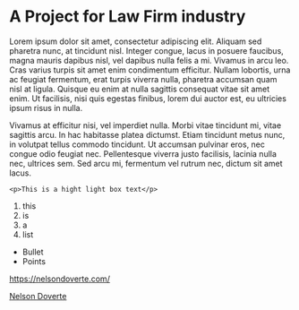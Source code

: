 A Project for Law Firm industry
==============================

Lorem ipsum dolor sit amet, consectetur adipiscing elit. Aliquam sed pharetra nunc, at tincidunt nisl. Integer congue, lacus in posuere faucibus, magna mauris dapibus nisl, vel dapibus nulla felis a mi. Vivamus in arcu leo. Cras varius turpis sit amet enim condimentum efficitur. Nullam lobortis, urna ac feugiat fermentum, erat turpis viverra nulla, pharetra accumsan quam nisl at ligula. Quisque eu enim at nulla sagittis consequat vitae sit amet enim. Ut facilisis, nisi quis egestas finibus, lorem dui auctor est, eu ultricies ipsum risus in nulla.

Vivamus at efficitur nisi, vel imperdiet nulla. Morbi vitae tincidunt mi, vitae sagittis arcu. In hac habitasse platea dictumst. Etiam tincidunt metus nunc, in volutpat tellus commodo tincidunt. Ut accumsan pulvinar eros, nec congue odio feugiat nec. Pellentesque viverra justo facilisis, lacinia nulla nec, ultrices sem. Sed arcu mi, fermentum vel rutrum nec, dictum sit amet lacus.

```
<p>This is a hight light box text</p>
```

1. this
2. is
3. a
4. list

* Bullet
* Points

https://nelsondoverte.com/

[Nelson Doverte](https://nelsondoverte.com/)

